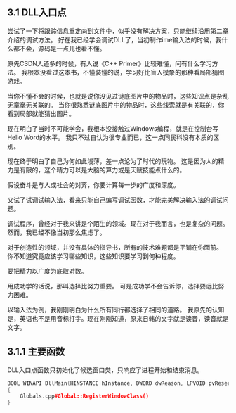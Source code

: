 ## 3.1 DLL入口点

尝试了一下将跟踪信息重定向到文件中，似乎没有解决方案，只能继续沿用第二章介绍的调试方法。
好在我已经学会调试DLL了，当初制作ime输入法的时候，我什么都不会，源码是一点儿也看不懂。

原先CSDN人还多的时候，有人说《C++ Primer》比较难懂，问有什么学习方法。
我根本没看过这本书，不懂装懂的说，学习好比盲人摸象的那种看局部猜图游戏。

当你不懂不会的时候，也就是说你没见过谜底图片中的物品时，这些知识点是杂乱无章毫无关联的。
当你很熟悉谜底图片中的物品时，这些线索就是有关联的，你看到局部就能猜出图片。

现在明白了当时不可能学会，我根本没接触过Windows编程，就是在控制台写Hello Word的水平。
我只不过自认为很专业而已，这一点同民科没有本质的区别。

现在终于明白了自己为何如此浅薄，差一点沦为了时代的玩物。
这是因为人的精力是有限的，这个精力可以是大脑的算力或是天赋技能点什么的。

假设奋斗是与人或社会的对弈，你要计算每一步的广度和深度。

又试了试调试输入法，看来只能自己编写调试函数，才能完美解决输入法的调试问题。

调试程序，曾经对于我来讲是个陌生的领域。现在对于我而言，也是复杂的问题。
然而，我已经不像当初那么焦虑了。

对于创造性的领域，并没有具体的指导书，所有的技术难题都是平铺在你面前。
你不知道究竟应该学习哪些知识，这些知识要学习到何种程度。

要把精力以广度为底取对数。

用成功学的话说，那叫选择比努力重要。
可是成功学不会告诉你，选择要远比努力困难。

以输入法为例，我刚刚明白为什么所有同行都选择了相同的道路。
我原先的认知是，英语也不是用音标打字。现在刚刚知道，原来日韩的文字就是读音，读音就是文字。

## 3.1.1 主要函数

DLL入口点函数只初始化了候选窗口类，只响应了进程开始和结束消息。

```C++
BOOL WINAPI DllMain(HINSTANCE hInstance, DWORD dwReason, LPVOID pvReserved)
{
    Globals.cpp#Global::RegisterWindowClass()
}
```